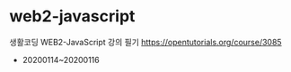 # web2-javascript

생활코딩 WEB2-JavaScript 강의 필기
https://opentutorials.org/course/3085 

* 20200114~20200116
